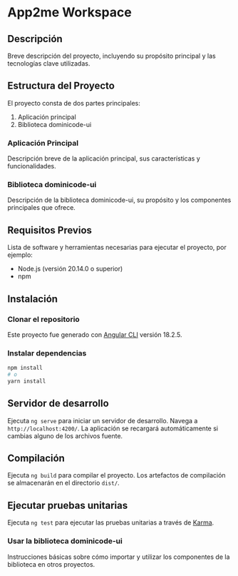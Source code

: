 # App2me Workspace

## Descripción

Breve descripción del proyecto, incluyendo su propósito principal y las tecnologías clave utilizadas.

## Estructura del Proyecto

El proyecto consta de dos partes principales:

1. Aplicación principal
2. Biblioteca dominicode-ui

### Aplicación Principal

Descripción breve de la aplicación principal, sus características y funcionalidades.

### Biblioteca dominicode-ui

Descripción de la biblioteca dominicode-ui, su propósito y los componentes principales que ofrece.

## Requisitos Previos

Lista de software y herramientas necesarias para ejecutar el proyecto, por ejemplo:

- Node.js (versión 20.14.0 o superior)
- npm

## Instalación

### Clonar el repositorio

Este proyecto fue generado con [Angular CLI](https://github.com/angular/angular-cli) versión 18.2.5.

### Instalar dependencias

```bash
npm install
# o
yarn install
```

## Servidor de desarrollo

Ejecuta `ng serve` para iniciar un servidor de desarrollo. Navega a `http://localhost:4200/`. La aplicación se recargará automáticamente si cambias alguno de los archivos fuente.

## Compilación

Ejecuta `ng build` para compilar el proyecto. Los artefactos de compilación se almacenarán en el directorio `dist/`.

## Ejecutar pruebas unitarias

Ejecuta `ng test` para ejecutar las pruebas unitarias a través de [Karma](https://karma-runner.github.io).

### Usar la biblioteca dominicode-ui

Instrucciones básicas sobre cómo importar y utilizar los componentes de la biblioteca en otros proyectos.
